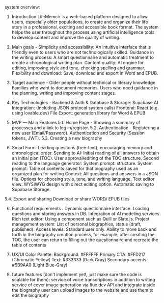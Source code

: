 system overview:
1. Introduction LifeMemoir is a web-based platform designed to allow users, especially older populations, to create and organize their life story in a professional, exciting and accessible book format. The system helps the user throughout the process using artificial intelligence tools to develop content and improve the quality of writing.

2. Main goals - Simplicity and accessibility: An intuitive interface that is friendly even to users who are not technologically skilled.
Guidance in the writing process: A smart questionnaire and automatic treatment to create a chronological writing plan.
Content quality: AI engine for editing, improving style and tone, checking spelling and grammar.
Flexibility and download: Save, download and export in Word and EPUB.

3. Target audience - Older people without technical or literary knowledge.
Families who want to document memories.
Users who need guidance in the planning, writing and improving content stages.

4. Key Technologies - Backend & Auth & Database & Storage: Supabase
AI Integration: (Including JSON protocol system calls)
Frontend: React (e.g. using lovable.dev)
File Export: generation library for Word & EPUB

5. MVP — Main Features
5.1. Home Page - Showing a summary of processes and a link to log in/register.
5.2. Authentication - Registering a new user (Email/Password).
Authentication and Security (Session tokens, JWT).
5.3. Creating a new biography
1. Smart Form: Leading questions (free-text), encouraging memory and chronological order.
Sending to AI:
Initial reading of all answers to obtain an initial plan (TOC).
User approval/editing of the TOC structure.
Second reading to the language generator:
System prompt: structure.
System prompt: Table of contents saved for that biography used as an organized plan for writing
Context: All questions and answers in a JSON file.
Options for choosing style, tone, and writing language.
Text editor view:
WYSIWYG design with direct editing option.
Automatic saving to Supabase Storage.

5.4. Export and sharing
Download or share WORD/ EPUB files

6. Functional requirements .
Dynamic questionnaire interface: Loading questions and storing answers in DB.
Integration of AI modeling services
Rich text editor: Using a component such as Quill or Slate.js.
Project management system: List of personal biographies, status (draft, published).
Access levels: Standard user only.
Ability to move back and forth in the biography creation process, for example, after creating the TOC, the user can return to filling out the questionnaire and recreate the table of contents

7. UX/UI Color Palette:
Background: #FFFFFF
Primary CTA: #FFD217 (Chromatic Yellow)
Text: #333333 (Dark Gray)
Secondary accents: #5B9AA0 (Light Blue-Gray)

9. future features (don't implement yet!, just make sure the code is scalable for them):
service of voice transcriptions in addition to writing
service of cover image generation via flux.dev API and integrate inside the biography
user can upload images to the website and use them to edit the biography